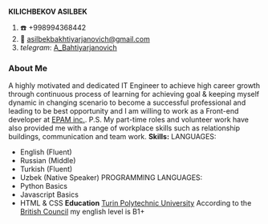 **KILICHBEKOV ASILBEK**
1. :telephone: +998994368442
2.  :email: [asilbekbakhtiyarjanovich@gmail.com](https://mail.google.com/mail/u/0/#inbox)
3. *telegram*: [A_Bahtiyarjanovich](http://t.me/A_Bahtiyarjanovich)
### About Me
A highly motivated and dedicated IT Engineer to achieve high career growth through continuous process of learning for achieving goal & keeping myself dynamic in changing scenario to become a successful professional and leading to be best opportunity and I am willing to work as a Front-end developer at [EPAM inc.](https://www.epam-group.ru).
P.S. My part-time roles and volunteer work have also provided me with a range of workplace skills such as relationship buildings, communication and team work.
**Skills:**
  LANGUAGES:
   * English (Fluent)
   * Russian (Middle)
   * Turkish (Fluent)
   * Uzbek (Native Speaker)
  PROGRAMMING LANGUAGES:
   * Python Basics
   * Javascript Basics
   * HTML & CSS
**Education** [Turin Polytechnic University](https://polito.uz/en)
According to the [British Council](https://www.britishcouncil.uz/) my english level is B1+